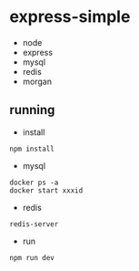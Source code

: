 express-simple
====
 

#### 

- node
- express
- mysql
- redis
- morgan

running
----

- install
```
npm install
```

-  mysql
```
docker ps -a
docker start xxxid
```

-  redis
```
redis-server
```

- run
```
npm run dev
```
